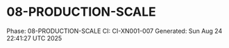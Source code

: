 # 08-PRODUCTION-SCALE
Phase: 08-PRODUCTION-SCALE
CI: CI-XN001-007
Generated: Sun Aug 24 22:41:27 UTC 2025
